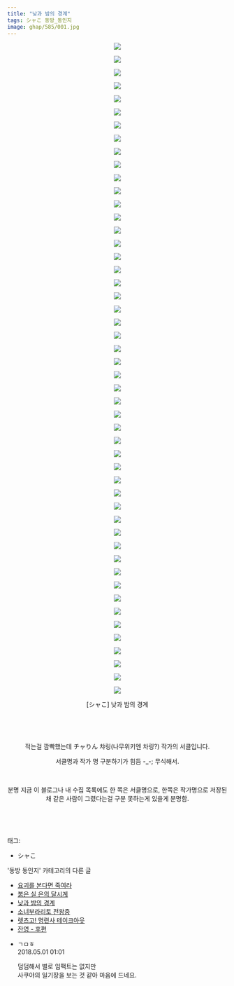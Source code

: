 ```yaml
---
title: "낮과 밤의 경계"
tags: シャこ 동방_동인지
image: ghap/585/001.jpg
---
```

<div class="article">
<p style="text-align: center; clear: none; float: none;"><img src="{{ site.nasurl }}/ghap/585/001.jpg"/></p>
<p style="text-align: center; clear: none; float: none;"><img src="{{ site.nasurl }}/ghap/585/002.jpg"/></p>
<p style="text-align: center; clear: none; float: none;"><img src="{{ site.nasurl }}/ghap/585/003.jpg"/></p>
<p style="text-align: center; clear: none; float: none;"><img src="{{ site.nasurl }}/ghap/585/004.jpg"/></p>
<p style="text-align: center; clear: none; float: none;"><img src="{{ site.nasurl }}/ghap/585/005.jpg"/></p>
<p style="text-align: center; clear: none; float: none;"><img src="{{ site.nasurl }}/ghap/585/006.jpg"/></p>
<p style="text-align: center; clear: none; float: none;"><img src="{{ site.nasurl }}/ghap/585/007.jpg"/></p>
<p style="text-align: center; clear: none; float: none;"><img src="{{ site.nasurl }}/ghap/585/008.jpg"/></p>
<p style="text-align: center; clear: none; float: none;"><img src="{{ site.nasurl }}/ghap/585/009.jpg"/></p>
<p style="text-align: center; clear: none; float: none;"><img src="{{ site.nasurl }}/ghap/585/010.jpg"/></p>
<p style="text-align: center; clear: none; float: none;"><img src="{{ site.nasurl }}/ghap/585/011.jpg"/></p>
<p style="text-align: center; clear: none; float: none;"><img src="{{ site.nasurl }}/ghap/585/012.jpg"/></p>
<p style="text-align: center; clear: none; float: none;"><img src="{{ site.nasurl }}/ghap/585/013.jpg"/></p>
<p style="text-align: center; clear: none; float: none;"><img src="{{ site.nasurl }}/ghap/585/014.jpg"/></p>
<p style="text-align: center; clear: none; float: none;"><img src="{{ site.nasurl }}/ghap/585/015.jpg"/></p>
<p style="text-align: center; clear: none; float: none;"><img src="{{ site.nasurl }}/ghap/585/016.jpg"/></p>
<p style="text-align: center; clear: none; float: none;"><img src="{{ site.nasurl }}/ghap/585/017.jpg"/></p>
<p style="text-align: center; clear: none; float: none;"><img src="{{ site.nasurl }}/ghap/585/018.jpg"/></p>
<p style="text-align: center; clear: none; float: none;"><img src="{{ site.nasurl }}/ghap/585/019.jpg"/></p>
<p style="text-align: center; clear: none; float: none;"><img src="{{ site.nasurl }}/ghap/585/020.jpg"/></p>
<p style="text-align: center; clear: none; float: none;"><img src="{{ site.nasurl }}/ghap/585/021.jpg"/></p>
<p style="text-align: center; clear: none; float: none;"><img src="{{ site.nasurl }}/ghap/585/022.jpg"/></p>
<p style="text-align: center; clear: none; float: none;"><img src="{{ site.nasurl }}/ghap/585/023.jpg"/></p>
<p style="text-align: center; clear: none; float: none;"><img src="{{ site.nasurl }}/ghap/585/024.jpg"/></p>
<p style="text-align: center; clear: none; float: none;"><img src="{{ site.nasurl }}/ghap/585/025.jpg"/></p>
<p style="text-align: center; clear: none; float: none;"><img src="{{ site.nasurl }}/ghap/585/026.jpg"/></p>
<p style="text-align: center; clear: none; float: none;"><img src="{{ site.nasurl }}/ghap/585/027.jpg"/></p>
<p style="text-align: center; clear: none; float: none;"><img src="{{ site.nasurl }}/ghap/585/028.jpg"/></p>
<p style="text-align: center; clear: none; float: none;"><img src="{{ site.nasurl }}/ghap/585/029.jpg"/></p>
<p style="text-align: center; clear: none; float: none;"><img src="{{ site.nasurl }}/ghap/585/030.jpg"/></p>
<p style="text-align: center; clear: none; float: none;"><img src="{{ site.nasurl }}/ghap/585/031.jpg"/></p>
<p style="text-align: center; clear: none; float: none;"><img src="{{ site.nasurl }}/ghap/585/032.jpg"/></p>
<p style="text-align: center; clear: none; float: none;"><img src="{{ site.nasurl }}/ghap/585/033.jpg"/></p>
<p style="text-align: center; clear: none; float: none;"><img src="{{ site.nasurl }}/ghap/585/034.jpg"/></p>
<p style="text-align: center; clear: none; float: none;"><img src="{{ site.nasurl }}/ghap/585/035.jpg"/></p>
<p style="text-align: center; clear: none; float: none;"><img src="{{ site.nasurl }}/ghap/585/036.jpg"/></p>
<p style="text-align: center; clear: none; float: none;"><img src="{{ site.nasurl }}/ghap/585/037.jpg"/></p>
<p style="text-align: center; clear: none; float: none;"><img src="{{ site.nasurl }}/ghap/585/038.jpg"/></p>
<p style="text-align: center; clear: none; float: none;"><img src="{{ site.nasurl }}/ghap/585/039.jpg"/></p>
<p style="text-align: center; clear: none; float: none;"><img src="{{ site.nasurl }}/ghap/585/040.jpg"/></p>
<p style="text-align: center; clear: none; float: none;"><img src="{{ site.nasurl }}/ghap/585/041.jpg"/></p>
<p style="text-align: center; clear: none; float: none;"><img src="{{ site.nasurl }}/ghap/585/042.jpg"/></p>
<p style="text-align: center; clear: none; float: none;"><img src="{{ site.nasurl }}/ghap/585/043.jpg"/></p>
<p style="text-align: center; clear: none; float: none;"><img src="{{ site.nasurl }}/ghap/585/044.jpg"/></p>
<p style="text-align: center; clear: none; float: none;"><img src="{{ site.nasurl }}/ghap/585/045.jpg"/></p>
<p style="text-align: center; clear: none; float: none;"><img src="{{ site.nasurl }}/ghap/585/046.jpg"/></p>
<p style="text-align: center; clear: none; float: none;"><img src="{{ site.nasurl }}/ghap/585/047.jpg"/></p>
<p style="text-align: center; clear: none; float: none;"><img src="{{ site.nasurl }}/ghap/585/048.jpg"/></p>
<p style="text-align: center; clear: none; float: none;"><img src="{{ site.nasurl }}/ghap/585/049.jpg"/></p>
<p style="text-align: center; clear: none; float: none;"><img src="{{ site.nasurl }}/ghap/585/050.jpg"/></p>
<p style="text-align: center; clear: none; float: none;">[シャこ] 낮과 밤의 경계</p>
<p style="text-align: center; clear: none; float: none;"><br/></p>
<p style="text-align: center; clear: none; float: none;"><br/></p>
<p style="text-align: center; clear: none; float: none;">적는걸 깜빡했는데 チャりん 챠링(나무위키엔 차링?) 작가의 서클입니다.</p>
<p style="text-align: center; clear: none; float: none;">서클명과 작가 명 구분하기가 힘듬 -_-; 무식해서.</p>
<p style="text-align: center; clear: none; float: none;"><br/></p>
<p style="text-align: center; clear: none; float: none;">분명 지금 이 블로그나 내 수집 목록에도 한 쪽은 서클명으로, 한쪽은 작가명으로 저장된 채 같은 사람이 그렸다는걸 구분 못하는게 있을게 분명함.</p>
<p><br/></p>
<p><br/></p>
</div><div class="tagTrail">
<p>태그: </p>
<ul>
<li>シャこ</li>
</ul>
</div><div class="another">
<p>'동방 동인지' 카테고리의 다른 글</p>
<ul>
<li><a href="/2016-06-27-ghap_588">요괴를 본다면 죽여라</a></li>
<li><a href="/2016-06-27-ghap_587">붉은 실 은의 달시계</a></li>
<li><a href="/2016-06-27-ghap_585">낮과 밤의 경계</a></li>
<li><a href="/2016-06-27-ghap_584">소녀부라리토 전왕중</a></li>
<li><a href="/2016-06-27-ghap_583">렛츠고! 명련사 테이크아웃</a></li>
<li><a href="/2016-06-27-ghap_582">잔영 - 후편</a></li>
</ul>
</div><div class="cb_module cb_fluid">
<div class="cb_wrt cb_profile">
<div class="comment">
<ul>
<li class="cb_thumb_off" id="comment15247630">
<div class="cb_comment_area">
<div class="cb_info_area">
<div class="cb_section">
<span class="cb_nick_name">ㄱㅁㅎ</span>
</div>
<div class="cb_section">
<span class="cb_date">2018.05.01 01:01 </span>
</div>
</div>
<div class="cb_dsc_comment">
<p class="cb_dsc">
											덤덤해서 별로 임팩트는 없지만<br/>
사쿠야의 일기장을 보는 것 같아 마음에 드네요.
										</p>
</div>
</div></li>
</ul>
</div>
</div><!-- commentList close -->
</div>
